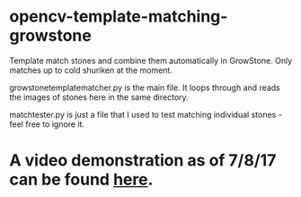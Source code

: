 # opencv-template-matching-growstone
Template match stones and combine them automatically in GrowStone. Only matches up to cold shuriken at the moment.

<p>growstonetemplatematcher.py is the main file. It loops through and reads the images of stones here in the same directory.</p>
<p>matchtester.py is just a file that I used to test matching individual stones - feel free to ignore it.</p>

<h1>A video demonstration as of 7/8/17 can be found <a href="https://youtu.be/YhrmmPatRVk" target="_blank">here</a>.</h1>

